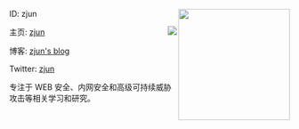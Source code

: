 ID: zjun
<img align='right' src="https://profile-counter.glitch.me/z1un/count.svg" width="200">

主页: [zjun](https://zjun.info)
<img align='right' src="https://github-readme-stats.vercel.app/api?username=z1un&show_icons=true&count_private=true&theme=dracula" />  

博客: [zjun's blog](https://blog.zjun.info)

Twitter: [zjun](https://twitter.com/zjuninfo)

专注于 WEB 安全、内网安全和高级可持续威胁攻击等相关学习和研究。
